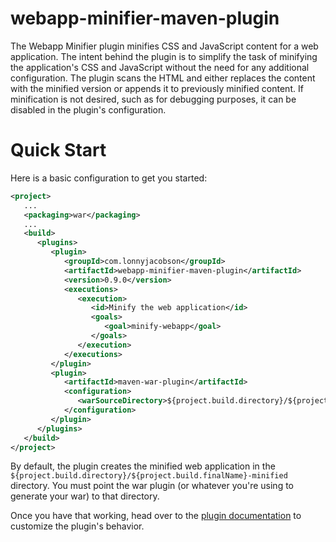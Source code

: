 webapp-minifier-maven-plugin
============================

The Webapp Minifier plugin minifies CSS and JavaScript content for a web application. The intent behind the plugin is to simplify the task of minifying the application's CSS and JavaScript without the need for any additional configuration. The plugin scans the HTML and either replaces the content with the minified version or appends it to previously minified content. If minification is not desired, such as for debugging purposes, it can be disabled in the plugin's configuration.

# Quick Start
Here is a basic configuration to get you started:

```XML
<project>
   ...
   <packaging>war</packaging>
   ...
   <build>
      <plugins>
         <plugin>
            <groupId>com.lonnyjacobson</groupId>
            <artifactId>webapp-minifier-maven-plugin</artifactId>
            <version>0.9.0</version>
            <executions>
               <execution>
                  <id>Minify the web application</id>
                  <goals>
                     <goal>minify-webapp</goal>
                  </goals>
               </execution>
            </executions>
         </plugin>
         <plugin>
            <artifactId>maven-war-plugin</artifactId>
            <configuration>
               <warSourceDirectory>${project.build.directory}/${project.build.finalName}-minified</warSourceDirectory>
            </configuration>
         </plugin>
      </plugins>
   </build>
</project>
```
 
 By default, the plugin creates the minified web application in the 
 `${project.build.directory}/${project.build.finalName}-minified` directory. You must
 point the war plugin (or whatever you're using to generate your war) to that
 directory.
 
 Once you have that working, head over to the [plugin documentation](http://lonnyj.github.com/webapp-minifier-maven-plugin/) to customize the plugin's behavior.